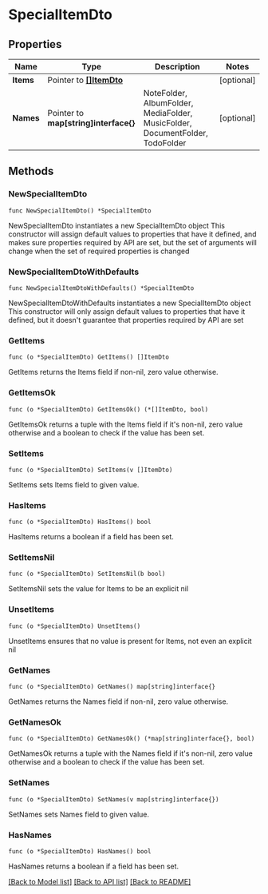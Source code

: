 # SpecialItemDto

## Properties

Name | Type | Description | Notes
------------ | ------------- | ------------- | -------------
**Items** | Pointer to [**[]ItemDto**](ItemDto.md) |  | [optional] 
**Names** | Pointer to **map[string]interface{}** | NoteFolder, AlbumFolder, MediaFolder, MusicFolder, DocumentFolder, TodoFolder | [optional] 

## Methods

### NewSpecialItemDto

`func NewSpecialItemDto() *SpecialItemDto`

NewSpecialItemDto instantiates a new SpecialItemDto object
This constructor will assign default values to properties that have it defined,
and makes sure properties required by API are set, but the set of arguments
will change when the set of required properties is changed

### NewSpecialItemDtoWithDefaults

`func NewSpecialItemDtoWithDefaults() *SpecialItemDto`

NewSpecialItemDtoWithDefaults instantiates a new SpecialItemDto object
This constructor will only assign default values to properties that have it defined,
but it doesn't guarantee that properties required by API are set

### GetItems

`func (o *SpecialItemDto) GetItems() []ItemDto`

GetItems returns the Items field if non-nil, zero value otherwise.

### GetItemsOk

`func (o *SpecialItemDto) GetItemsOk() (*[]ItemDto, bool)`

GetItemsOk returns a tuple with the Items field if it's non-nil, zero value otherwise
and a boolean to check if the value has been set.

### SetItems

`func (o *SpecialItemDto) SetItems(v []ItemDto)`

SetItems sets Items field to given value.

### HasItems

`func (o *SpecialItemDto) HasItems() bool`

HasItems returns a boolean if a field has been set.

### SetItemsNil

`func (o *SpecialItemDto) SetItemsNil(b bool)`

 SetItemsNil sets the value for Items to be an explicit nil

### UnsetItems
`func (o *SpecialItemDto) UnsetItems()`

UnsetItems ensures that no value is present for Items, not even an explicit nil
### GetNames

`func (o *SpecialItemDto) GetNames() map[string]interface{}`

GetNames returns the Names field if non-nil, zero value otherwise.

### GetNamesOk

`func (o *SpecialItemDto) GetNamesOk() (*map[string]interface{}, bool)`

GetNamesOk returns a tuple with the Names field if it's non-nil, zero value otherwise
and a boolean to check if the value has been set.

### SetNames

`func (o *SpecialItemDto) SetNames(v map[string]interface{})`

SetNames sets Names field to given value.

### HasNames

`func (o *SpecialItemDto) HasNames() bool`

HasNames returns a boolean if a field has been set.


[[Back to Model list]](../README.md#documentation-for-models) [[Back to API list]](../README.md#documentation-for-api-endpoints) [[Back to README]](../README.md)


